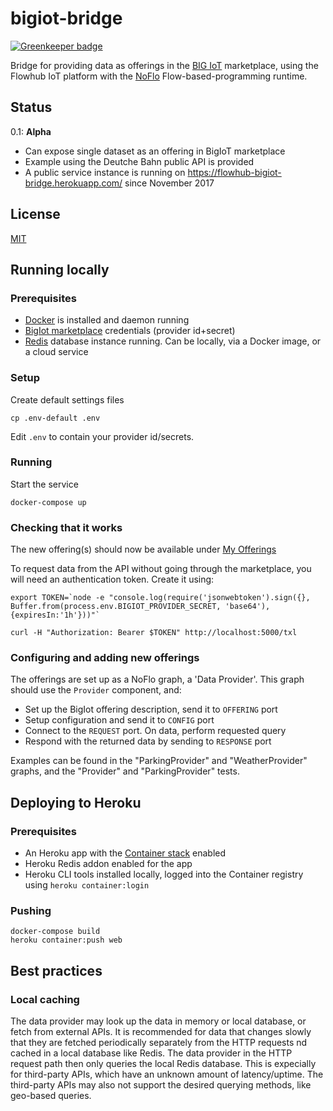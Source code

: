 # bigiot-bridge

[![Greenkeeper badge](https://badges.greenkeeper.io/flowhub/bigiot-bridge.svg)](https://greenkeeper.io/)

Bridge for providing data as offerings in the [BIG IoT](http://big-iot.eu/) marketplace,
using the Flowhub IoT platform with the [NoFlo](https://noflojs.org) Flow-based-programming runtime.

## Status

0.1: **Alpha**

* Can expose single dataset as an offering in BigIoT marketplace
* Example using the Deutche Bahn public API is provided
* A public service instance is running on https://flowhub-bigiot-bridge.herokuapp.com/ since November 2017

## License

[MIT](./LICENSE)

## Running locally

### Prerequisites

* [Docker](https://docker.com) is installed and daemon running
* [BigIot marketplace](https://market.big-iot.org/) credentials (provider id+secret) 
* [Redis](https://redis.io/) database instance running. Can be locally, via a Docker image, or a cloud service

### Setup

Create default settings files
```
cp .env-default .env
```

Edit `.env` to contain your provider id/secrets.

### Running

Start the service

    docker-compose up

### Checking that it works
The new offering(s) should now be available under [My Offerings](https://market.big-iot.org/myOfferings)

To request data from the API without going through the marketplace, you will need an authentication token.
Create it using:

```
export TOKEN=`node -e "console.log(require('jsonwebtoken').sign({}, Buffer.from(process.env.BIGIOT_PROVIDER_SECRET, 'base64'), {expiresIn:'1h'}))"`
```

```
curl -H "Authorization: Bearer $TOKEN" http://localhost:5000/txl
```

### Configuring and adding new offerings

The offerings are set up as a NoFlo graph, a 'Data Provider'.
This graph should use the `Provider` component, and:

- Set up the BigIot offering description, send it to `OFFERING` port
- Setup configuration and send it to `CONFIG` port
- Connect to the `REQUEST` port. On data, perform requested query
- Respond with the returned data by sending to `RESPONSE` port

Examples can be found in the "ParkingProvider" and "WeatherProvider" graphs,
and the "Provider" and "ParkingProvider" tests.

## Deploying to Heroku

### Prerequisites

* An Heroku app with the [Container stack](https://devcenter.heroku.com/articles/container-registry-and-runtime) enabled
* Heroku Redis addon enabled for the app
* Heroku CLI tools installed locally, logged into the Container registry using `heroku container:login`

### Pushing

    docker-compose build
    heroku container:push web


## Best practices

### Local caching

The data provider may look up the data in memory or local database, or fetch from external APIs.
It is recommended for data that changes slowly that they are fetched periodically separately from the HTTP requests 
nd cached in a local database like Redis.
The data provider in the HTTP request path then only queries the local Redis database.
This is expecially for third-party APIs, which have an unknown amount of latency/uptime.
The third-party APIs may also not support the desired querying methods, like geo-based queries.
